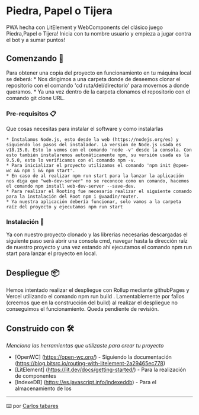 # Piedra, Papel o Tijera

PWA hecha con LitElement y WebComponents del clásico juego Piedra,Papel o Tijera! Inicia con tu nombre usuario y empieza a jugar contra el bot y a sumar puntos!

## Comenzando 🚀

Para obtener una copia del proyecto en funcionamiento en tu máquina local se deberá:
    * Nos dirigimos a una carpeta donde de deseemos clonar el repositorio con el comando 'cd ruta/del/directorio' para movernos a donde queramos.
    * Ya una vez dentro de la carpeta clonamos el repositorio con el comando git clone URL.

### Pre-requisitos 📋

Que cosas necesitas para instalar el software y como instalarlas

    * Instalamos Node.js, esto desde la web (https://nodejs.org/es) y siguiendo los pasos del instalador. La versión de Node.js usada es v18.15.0. Esto lo vemos con el comando 'node -v' desde la consola. Con esto también instalaremos automáticamente npm, su versión usada es la 9.5.0, esto lo verificamos con el comando npm -v.
    * Para inicializar el proyecto utilizamos el comando 'npm init @open-wc && npm i && npm start'.
    * En caso de al realizar npm run start para la lanzar la aplicación nos diga que "web-dev-server" no se reconoce como un comando, hacemos el comando npm install web-dev-server --save-dev.
    * Para realizar el Rooting fue necesario realizar el siguiente comando para la instalación del Root npm i @vaadin/router. 
    * Ya nuestra aplicación debería funcionar, solo vamos a la carpeta raíz del proyecto y ejecutamos npm run start

### Instalación 🔧

Ya con nuestro proyecto clonado y las librerias necesarias descargadas el siguiente paso será abrir una consola cmd, navegar hasta la dirección raíz de nuestro proyecto
y una vez estando ahí ejecutamos el comando npm run start para lanzar el proyecto en local.

## Despliegue 📦

Hemos intentado realizar el despliegue con Rollup mediante githubPages y Vercel utilizando el comando npm run build . Lamentablemente por fallos (creemos que en la construcción del build) al realizar el despliegue no conseguimos el funcionamiento. Queda pendiente de revisión.

## Construido con 🛠️

_Menciona las herramientas que utilizaste para crear tu proyecto_

* [OpenWC] (https://open-wc.org/) - Siguiendo la documentación (https://blog.bitsrc.io/routing-with-litelement-2a29465ec778)
* [LitElement] (https://lit.dev/docs/getting-started/) - Para la realización de componentes
* [IndexeDB] (https://es.javascript.info/indexeddb)  - Para el almacenamiento de los


---
⌨️ por [Carlos tabares](https://github.com/carlosdanieltc) 